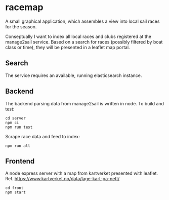 # racemap
A small graphical application, which assembles a view into local sail races for the season. 

Conseptually I want to index all local races and clubs registered at the manage2sail service.
Based on a search for races (possibly filtered by boat class or time), they will be presented in a 
leaflet map portal.

## Search
The service requires an available, running elasticsearch instance.

## Backend
The backend parsing data from manage2sail is written in node. To build and test:
```
cd server
npm ci
npm run test
```
Scrape race data and feed to index:
```
npm run all
```

## Frontend
A node express server with a map from kartverket presented with leaflet.
Ref. https://www.kartverket.no/data/lage-kart-pa-nett/
```
cd front
npm start
```

